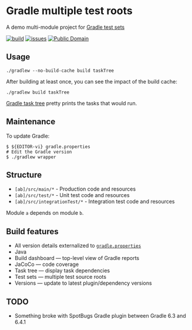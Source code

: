 # Gradle multiple test roots

A demo multi-module project for
[Gradle test sets](https://github.com/unbroken-dome/gradle-testsets-plugin)

[![build](https://github.com/binkley/gradle-multiple-test-roots/workflows/build/badge.svg)](https://github.com/binkley/gradle-multiple-test-roots/actions)
[![issues](https://img.shields.io/github/issues/binkley/gradle-multiple-test-roots.svg)](https://github.com/binkley/gradle-multiple-test-roots/issues/)
[![Public Domain](https://img.shields.io/badge/license-Public%20Domain-blue.svg)](http://unlicense.org/)
## Usage

```
./gradlew --no-build-cache build taskTree
```

After building at least once, you can see the impact of the build cache:

```
./gradlew build taskTree
```

[Gradle task tree](https://github.com/dorongold/gradle-task-tree) pretty
prints the tasks that would run.

## Maintenance

To update Gradle:

```
$ ${EDITOR-vi} gradle.properties
# Edit the Gradle version
$ ./gradlew wrapper
```

## Structure

* `[ab]/src/main/*` - Production code and resources
* `[ab]/src/test/*` - Unit test code and resources
* `[ab]/src/integrationTest/*` - Integration test code and resources

Module `a` depends on module `b`.

## Build features

- All version details externalized to [`gradle.properties`](gradle.properties)
- Java
- Build dashboard &mdash; top-level view of Gradle reports
- JaCoCo &mdash; code coverage
- Task tree &mdash; display task dependencies
- Test sets &mdash; multiple test source roots
- Versions &mdash; update to latest plugin/dependency versions

## TODO

- Something broke with SpotBugs Gradle plugin between Gradle 6.3 and 6.4.1
